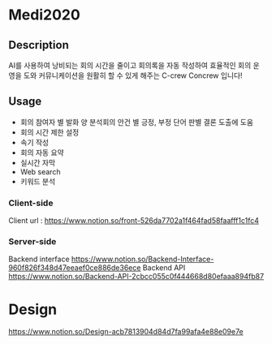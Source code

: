# Medi2020


## Description
AI를 사용하여 낭비되는 회의 시간을 줄이고 회의록을 자동 작성하여 효율적인 회의 운영을 도와 커뮤니케이션을 원활히 할 수 있게 해주는 C-crew Concrew 입니다! 

## Usage

- 회의 참여자 별 발화 양 분석회의 안건 별 긍정, 부정 단어 판별 결론 도출에 도움
- 회의 시간 제한 설정
- 속기 작성
- 회의 자동 요약
- 실시간 자막 
- Web search 
- 키워드 분석

### Client-side
Client url : https://www.notion.so/front-526da7702a1f464fad58faafff1c1fc4
### Server-side
Backend interface https://www.notion.so/Backend-Interface-960f826f348d47eeaef0ce886de36ece
Backend API https://www.notion.so/Backend-API-2cbcc055c0f444668d80efaaa894fb87


# Design 
 https://www.notion.so/Design-acb7813904d84d7fa99afa4e88e09e7e
